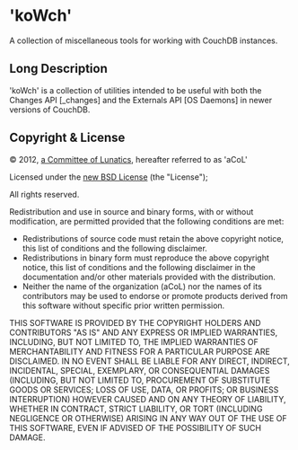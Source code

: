 # 'koWch' #
A collection of miscellaneous tools for working with CouchDB instances.

## Long Description ##
'koWch' is a collection of utilities intended to be useful with both the Changes API [_changes] and the Externals API [OS Daemons] in newer versions of CouchDB.

## Copyright & License ##
&copy; 2012, [a Committee of Lunatics][acol], hereafter referred to as 'aCoL'

Licensed under the [new BSD License][bsd3] (the "License");

All rights reserved.

Redistribution and use in source and binary forms, with or without
modification, are permitted provided that the following conditions are met:

*    Redistributions of source code must retain the above copyright
     notice, this list of conditions and the following disclaimer.
*    Redistributions in binary form must reproduce the above copyright
     notice, this list of conditions and the following disclaimer in the
     documentation and/or other materials provided with the distribution.
*    Neither the name of the organization (aCoL) nor the
     names of its contributors may be used to endorse or promote products
     derived from this software without specific prior written permission.

THIS SOFTWARE IS PROVIDED BY THE COPYRIGHT HOLDERS AND CONTRIBUTORS "AS IS" AND
ANY EXPRESS OR IMPLIED WARRANTIES, INCLUDING, BUT NOT LIMITED TO, THE IMPLIED
WARRANTIES OF MERCHANTABILITY AND FITNESS FOR A PARTICULAR PURPOSE ARE
DISCLAIMED. IN NO EVENT SHALL <COPYRIGHT HOLDER> BE LIABLE FOR ANY
DIRECT, INDIRECT, INCIDENTAL, SPECIAL, EXEMPLARY, OR CONSEQUENTIAL DAMAGES
(INCLUDING, BUT NOT LIMITED TO, PROCUREMENT OF SUBSTITUTE GOODS OR SERVICES;
LOSS OF USE, DATA, OR PROFITS; OR BUSINESS INTERRUPTION) HOWEVER CAUSED AND
ON ANY THEORY OF LIABILITY, WHETHER IN CONTRACT, STRICT LIABILITY, OR TORT
(INCLUDING NEGLIGENCE OR OTHERWISE) ARISING IN ANY WAY OUT OF THE USE OF THIS
SOFTWARE, EVEN IF ADVISED OF THE POSSIBILITY OF SUCH DAMAGE.

[t9]: http://t9productions.com
[acol]: http://schade.github.com/index.html
[bsd3]: http://en.wikipedia.org/wiki/BSD_licenses#3-clause_license_.28.22New_BSD_License.22_or_.22Modified_BSD_License.22.29
